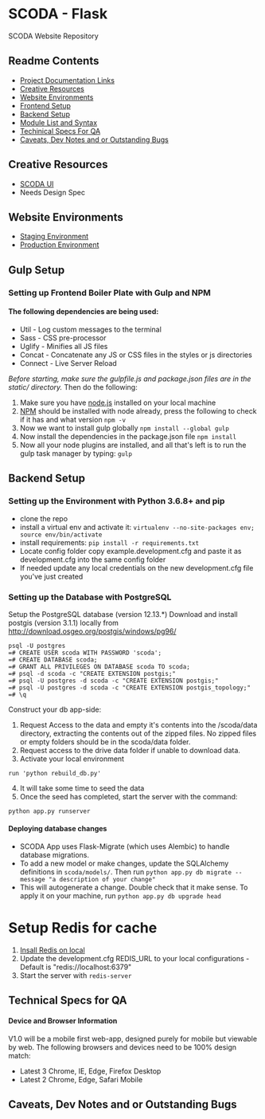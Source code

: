 # SCODA - Flask
SCODA Website Repository

## Readme Contents
- [Project Documentation Links](/README.md#project-documentation-links)
- [Creative Resources](/README.md#creative-resources)
- [Website Environments](/README.md#website-environments)
- [Frontend Setup](/README.md#frontend-setup)
- [Backend Setup](/README.md#backend-setup)
- [Module List and Syntax](/README.md#module-list-and-syntax)
- [Techinical Specs For QA](/README.md#technical-specs-for-qa)
- [Caveats, Dev Notes and or Outstanding Bugs](/README.md#caveats-dev-notes-and-or-outstanding-bugs)

## Creative Resources
- [SCODA UI](https://www.figma.com/file/1Zslv9edwmlxZxTH7Q9dfm/SCODA-Platform-3_2?node-id=628%3A3942&t=BbVqdRcINId32XpW-1)
- Needs Design Spec


## Website Environments
- [Staging Environment]()
- [Production Environment](http://scoda.co.za/)

## Gulp Setup
### Setting up Frontend Boiler Plate with Gulp and NPM
#### The following dependencies are being used:
- Util      - Log custom messages to the terminal
- Sass      - CSS pre-processor
- Uglify    - Minifies all JS files
- Concat    - Concatenate any JS or CSS files in the styles or js directories
- Connect   - Live Server Reload

_Before starting, make sure the gulpfile.js and package.json files are in the static/ directory._
Then do the following:
1. Make sure you have [node.js](https://nodejs.org/dist/v8.11.2/node-v8.11.2-x64.msi) installed on your local machine
2. [NPM](https://www.npmjs.com/get-npm) should be installed with node already, press the following to check if it has and what version
`npm -v`
3. Now we want to install gulp globally
`npm install --global gulp`
4. Now install the dependencies in the package.json file
`npm install`
5. Now all your node plugins are installed, and all that's left is to run the gulp task manager by typing:
`gulp`

## Backend Setup
### Setting up the Environment with Python 3.6.8+ and pip
* clone the repo
* install a virtual env and activate it: `virtualenv --no-site-packages env; source env/bin/activate`
* install requirements: `pip install -r requirements.txt`
* Locate config folder copy example.development.cfg and paste it as development.cfg into the same config folder
* If needed update any local credentials on the new development.cfg file you've just created

### Setting up the Database with PostgreSQL
Setup the PostgreSQL database (version 12.13.*)
Download and install postgis (version 3.1.1) locally from http://download.osgeo.org/postgis/windows/pg96/
```
psql -U postgres
=# CREATE USER scoda WITH PASSWORD 'scoda';
=# CREATE DATABASE scoda;
=# GRANT ALL PRIVILEGES ON DATABASE scoda TO scoda;
=# psql -d scoda -c "CREATE EXTENSION postgis;"
=# psql -U postgres -d scoda -c "CREATE EXTENSION postgis;"
=# psql -U postgres -d scoda -c "CREATE EXTENSION postgis_topology;"
=# \q
```
Construct your db app-side:
1. Request Access to the data and empty it's contents into the /scoda/data directory, extracting the contents out of the zipped files. No zipped files or empty folders should be in the scoda/data folder.
2. Request access to the drive data folder if unable to download data.
3. Activate your local environment
```
run 'python rebuild_db.py'
```
4. It will take some time to seed the data
5. Once the seed has completed, start the server with the command:
```
python app.py runserver
```

#### Deploying database changes
* SCODA App uses Flask-Migrate (which uses Alembic) to handle database migrations.
* To add a new model or make changes, update the SQLAlchemy definitions in `scoda/models/`. Then run
`python app.py db migrate --message "a description of your change"`
* This will autogenerate a change. Double check that it make sense. To apply it on your machine, run
`python app.py db upgrade head`

# Setup Redis for cache

1. [Insall Redis on local](https://redis.io/download/)
2. Update the development.cfg REDIS_URL to your local configurations - Default is "redis://localhost:6379"
3. Start the server with `redis-server`

## Technical Specs for QA

#### Device and Browser Information
V1.0 will be a mobile first web-app, designed purely for mobile but viewable by web.
The following browsers and devices need to be 100% design match:
- Latest 3 Chrome, IE, Edge, Firefox Desktop
- Latest 2 Chrome, Edge, Safari Mobile

## Caveats, Dev Notes and or Outstanding Bugs
